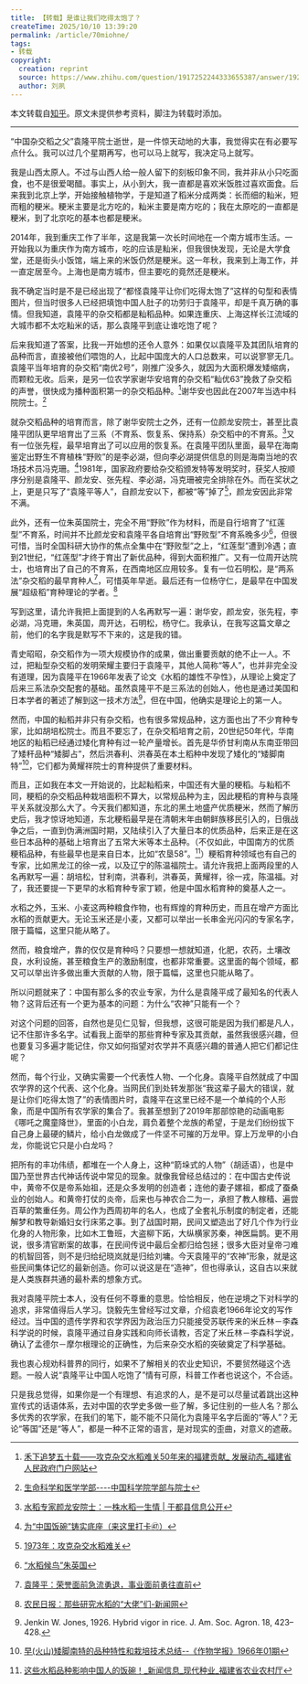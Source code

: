 ```yaml
---
title: 【转载】是谁让我们吃得太饱了？
createTime: 2025/10/10 13:39:20
permalink: /article/70miohne/
tags:
- 转载
copyright:
  creation: reprint
  source: https://www.zhihu.com/question/1917252244333655387/answer/1920849110753325382
  author: 刘夙
---
```


本文转载自[知乎](https://www.zhihu.com/question/1917252244333655387/answer/1920849110753325382)。原文未提供参考资料，脚注为转载时添加。

---

“中国杂交稻之父”袁隆平院士逝世，是一件惊天动地的大事，我觉得实在有必要写点什么。我可以过几个星期再写，也可以马上就写，我决定马上就写。

我是山西太原人。不过与山西人给一般人留下的刻板印象不同，我并非从小只吃面食，也不是很爱喝醋。事实上，从小到大，我一直都是喜欢米饭胜过喜欢面食。后来我到北京上学，开始接触植物学，于是知道了稻米分成两类：长而细的籼米，短而粗的粳米。粳米主要是北方吃的，籼米主要是南方吃的；我在太原吃的一直都是粳米，到了北京吃的基本也都是粳米。

2014年，我到重庆工作了半年，这是我第一次长时间地在一个南方城市生活。一开始我以为重庆作为南方城市，吃的应该是籼米，但我很快发现，无论是大学食堂，还是街头小饭馆，端上来的米饭仍然是粳米。这一年秋，我来到上海工作，并一直定居至今。上海也是南方城市，但主要吃的竟然还是粳米。

我不确定当时是不是已经出现了“都怪袁隆平让你们吃得太饱了”这样的句型和表情图片，但当时很多人已经把填饱中国人肚子的功劳归于袁隆平，却是千真万确的事情。但我知道，袁隆平的杂交稻都是籼稻品种。如果连重庆、上海这样长江流域的大城市都不太吃籼米的话，那么袁隆平到底让谁吃饱了呢？

后来我知道了答案，比我一开始想的还令人意外：如果仅以袁隆平及其团队培育的品种而言，直接被他们喂饱的人，比起中国庞大的人口总数来，可以说寥寥无几。袁隆平当年培育的杂交稻“南优2号”，刚推广没多久，就因为大面积爆发矮缩病，而颗粒无收。后来，是另一位农学家谢华安培育的杂交稻“籼优63”挽救了杂交稻的声誉，很快成为播种面积第一的杂交稻品种。[^1]谢华安也因此在2007年当选中科院院士。[^2]

就杂交稻品种的培育而言，除了谢华安院士之外，还有一位颜龙安院士，甚至比袁隆平团队更早培育出了三系（不育系、恢复系、保持系）杂交稻中的不育系。[^3]又有一位张先程，最早培育出了可以应用的恢复系。在袁隆平团队里面，最早在海南鉴定出野生不育植株“野败”的是李必湖，但向李必湖提供信息的则是海南当地的农场技术员冯克珊。[^4]1981年，国家政府要给杂交稻颁发特等发明奖时，获奖人按顺序分别是袁隆平、颜龙安、张先程、李必湖，冯克珊被完全排除在外。而在奖状之上，更是只写了“袁隆平等人”，自颜龙安以下，都被“等”掉了[^5]，颜龙安因此非常不满。

此外，还有一位朱英国院士，完全不用“野败”作为材料，而是自行培育了“红莲型”不育系，时间并不比颜龙安和袁隆平各自培育出“野败型”不育系晚多少[^6]，但很可惜，当时全国科研大协作的焦点全集中在“野败型”之上，“红莲型”遭到冷遇；直到21世纪，“红莲型”才终于育出了新优品种，得到大面积推广。又有一位周开达院士，也培育出了自己的不育系，在西南地区应用较多。复有一位石明松，是“两系法”杂交稻的最早育种人[^7]，可惜英年早逝。最后还有一位杨守仁，是最早在中国发展“超级稻”育种理论的学者。[^8]

写到这里，请允许我把上面提到的人名再默写一遍：谢华安，颜龙安，张先程，李必湖，冯克珊，朱英国，周开达，石明松，杨守仁。我承认，在我写这篇文章之前，他们的名字我是默写不下来的，这是我的错。

青史昭昭，杂交稻作为一项大规模协作的成果，做出重要贡献的绝不止一人。不过，把籼型杂交稻的发明荣耀主要归于袁隆平，其他人简称“等人”，也并非完全没有道理，因为袁隆平在1966年发表了论文《水稻的雄性不孕性》，从理论上奠定了后来三系法杂交配套的基础。虽然袁隆平不是三系法的创始人，他也是通过美国和日本学者的著述了解到这一技术方法[^9]，但在中国，他确实是理论上的第一人。

然而，中国的籼稻并非只有杂交稻，也有很多常规品种，这方面也出了不少育种专家，比如胡培松院士。而且不要忘了，在杂交稻培育之前，20世纪50年代，华南地区的籼稻已经通过矮化育种有过一轮产量增长。首先是华侨甘利南从东南亚带回了矮秆品种“矮脚占”，然后洪春利、洪春英在本土稻种中发现了矮化的“矮脚南特”[^10]，它们都为黄耀祥院士的育种提供了重要材料。

而且，正如我在本文一开始说的，比起籼稻来，中国还有大量的粳稻。与籼稻不同，粳稻的杂交稻品种栽培面积不算大，以常规品种为主，因此粳稻的育种与袁隆平关系就没那么大了。今天我们都知道，东北的黑土地盛产优质粳米，然而了解历史后，我才惊讶地知道，东北粳稻最早是在清朝末年由朝鲜族移民引入的，日俄战争之后，一直到伪满洲国时期，又陆续引入了大量日本的优质品种，后来正是在这些日本品种的基础上培育出了五常大米等本土品种。（不仅如此，中国南方的优质粳稻品种，有些最早也是来自日本，比如“农垦58”。[^11]）粳稻育种领域也有自己的专家，比如黑龙江的徐一戎，以及辽宁的陈温福院士。请允许我把上面两段里的人名再默写一遍：胡培松，甘利南，洪春利，洪春英，黄耀祥，徐一戎，陈温福。对了，我还要提一下更早的水稻育种专家丁颖，他是中国水稻育种的奠基人之一。

水稻之外，玉米、小麦这两种粮食作物，也有辉煌的育种历史，而且在增产方面比水稻的贡献更大。无论玉米还是小麦，又都可以举出一长串金光闪闪的专家名字，限于篇幅，这里只能从略了。

然而，粮食增产，靠的仅仅是育种吗？只要想一想就知道，化肥，农药，土壤改良，水利设施，甚至粮食生产的激励制度，也都非常重要。这里面的每个领域，都又可以举出许多做出重大贡献的人物，限于篇幅，这里也只能从略了。

所以问题就来了：中国有那么多的农业专家，为什么是袁隆平成了最知名的代表人物？这背后还有一个更为基本的问题：为什么“农神”只能有一个？

对这个问题的回答，自然也是见仁见智，但我想，这很可能是因为我们都是凡人，记不住那许多名字。试看我上面举的那些育种专家及其贡献，虽然我很感兴趣，但也要复习多遍才能记住，你又如何指望对农学并不真感兴趣的普通人把它们都记住呢？

然而，每个行业，又确实需要一个代表性人物、一个化身。袁隆平自然就成了中国农学界的这个代表、这个化身。当网民们到处转发那张“我这辈子最大的错误，就是让你们吃得太饱了”的表情图片时，袁隆平在这里已经不是一个单纯的个人形象，而是中国所有农学家的集合了。我甚至想到了2019年那部惊艳的动画电影《哪吒之魔童降世》，里面的小白龙，肩负着整个龙族的希望，于是龙们纷纷拔下自己身上最硬的鳞片，给小白龙做成了一件坚不可摧的万龙甲。穿上万龙甲的小白龙，你能说它只是小白龙吗？

把所有的丰功伟绩，都堆在一个人身上，这种“箭垛式的人物”（胡适语），也是中国乃至世界古代神话传说中常见的现象。就像我曾经总结过的：在中国古史传说中，黄帝不仅是帝系始祖，还是众多发明的创造者；连他的妻子嫘祖，都成了蚕桑业的创始人。和黄帝打仗的炎帝，后来也与神农合二为一，承担了教人稼穑、遍尝百草的繁重任务。周公作为西周初年的名人，也成了全套礼乐制度的制定者，还能解梦和教导新婚妇女行床笫之事。到了战国时期，民间又塑造出了好几个作为行业化身的人物形象，比如木工鲁班，大盗柳下跖，大纵横家苏秦，神医扁鹊。更不用说，很多清官断案的故事，在民间传说中最后全都归给包拯；很多大臣对皇帝刁难的机智回答，则不是归给纪晓岚就是归给刘墉。今天袁隆平的“农神”形象，就是这些民间集体记忆的最新创造。你可以说这是在“造神”，但也得承认，这自古以来就是人类族群共通的最朴素的想象方式。

我对袁隆平院士本人，没有任何不尊重的意思。恰恰相反，他在逆境之下对科学的追求，非常值得后人学习。饶毅先生曾经写过文章，介绍袁老1966年论文的写作经过。当中国的遗传学界和农学界因为政治压力只能接受苏联传来的米丘林－李森科学说的时候，袁隆平通过自身实践和向师长请教，否定了米丘林－李森科学说，确认了孟德尔－摩尔根理论的正确性，为后来杂交水稻的突破奠定了科学基础。

我也衷心规劝科普界的同行，如果不了解相关的农业史知识，不要贸然碰这个选题。一般人说“袁隆平让中国人吃饱了”情有可原，科普工作者也说这个，不合适。

只是我总觉得，如果你是一个有理想、有追求的人，是不是可以尽量试着跳出这种宣传式的话语体系，去对中国的农学史多做一些了解，多记住别的一些人名？那么多优秀的农学家，在我们的笔下，能不能不只简化为袁隆平名字后面的“等人”？无论“等国”还是“等人”，都是一种不正常的语言，是对现实的歪曲，对意义的遮蔽。

[^1]: [禾下追梦五十载——攻克杂交水稻难关50年来的福建贡献_ 发展动态_福建省人民政府门户网站](https://www.fujian.gov.cn/zwgk/ztzl/gjcjgxgg/dt/202306/t20230605_6181748.htm)
[^2]: [生命科学和医学学部----中国科学院学部与院士](https://casad.cas.cn/ysxx2022/ysmd/smkx/200906/t20090624_1803091.html)
[^3]: [水稻专家颜龙安院士：一株水稻一生情 | 于都县信息公开](https://www.yudu.gov.cn/ydxxxgk/c100263gtdr/202107/ac2f58b364bc4ed08af6662e380398c0.shtml)
[^4]: [为“中国饭碗”铸实底座（来这里打卡㊼）](https://paper.people.com.cn/rmrbhwb/html/2021-12/17/content_25894160.htm)
[^5]: [1973年：攻克杂交水稻难关](https://www.moa.gov.cn/ztzl/xzgnylsn/gd/200909/t20090929_1360864.htm)
[^6]: [“水稻候鸟”朱英国](http://cae.cn/cae/html/main/col36/2013-12/03/20131203171320476359605_1.html)
[^7]: [袁隆平：荣誉面前急流勇退，事业面前勇往直前](https://www.cae.cn/cae/html/main/col35/2014-01/16/20140116162919224977869_1.html)
[^8]: [农民日报：那些研究水稻的“大佬”们-新闻网](https://news.syau.edu.cn/info/1010/11337.htm)
[^9]: Jenkin W. Jones, 1926. Hybrid vigor in rice. J. Am. Soc. Agron. 18, 423–428.
[^10]: [早\(火山\)矮脚南特的品种特性和栽培技术总结--《作物学报》1966年01期](https://www.cnki.com.cn/Article/CJFDTotal-XBZW196601002.htm)
[^11]: [这些水稻品种影响中国人的饭碗！_新闻信息_现代种业_福建省农业农村厅](https://nynct.fujian.gov.cn/ztzl/xdzy/xwxx/201906/t20190619_4903062.htm)
